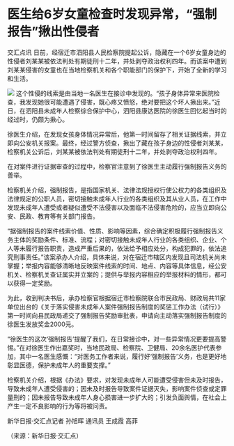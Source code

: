 # 医生给6岁女童检查时发现异常，“强制报告”揪出性侵者

交汇点讯
日前，经宿迁市泗阳县人民检察院提起公诉，隐藏在一个6岁女童身边的性侵者刘某某被依法判处有期徒刑十二年，并处剥夺政治权利四年。而该案中遭到刘某某侵害的女童也在当地检察机关和各个职能部门的保护下，开始了全新的学习和生活。

![](https://inews.gtimg.com/om_bt/OB4kYGVFvdAvRwiSuwGIkVDinVO0P8nFFtcaCUhE2awnUAA/1000)
这个性侵的线索是由当地一名医生在接诊中发现的。“孩子身体异常来医院检查，我发现她很可能遭遇了侵害，既心疼又愤怒，绝对要把这个坏人揪出来。”近日，在泗阳县未成年人检察综合保护中心，泗阳县康达医院的徐医生回忆起当时的经过时，仍颇为揪心。

徐医生介绍，在发现女孩身体情况异常后，他第一时间留存了相关证据线索，并立即向公安机关报案。最终，经过警方侦查，揪出了藏在孩子身边的性侵者刘某某，检察机关公诉后，刘某某被依法判处有期徒刑十二年，并处剥夺政治权利四年。

在对案件进行证据审查的过程中，检察官注意到了徐医生主动履行强制报告义务的善举。

检察机关介绍，强制报告，是指国家机关、法律法规授权行使公权力的各类组织及法律规定的公职人员，密切接触未成年人行业的各类组织及其从业人员，在工作中发现未成年人遭受或者疑似遭受不法侵害以及面临不法侵害危险的，应当立即向公安、民政、教育等有关部门报告。

“据强制报告的案件线索价值、性质、影响等因素，综合确定积极履行强制报告义务主体的奖励条件、标准、流程；对密切接触未成年人行业的各类组织、企业、个人等未履行报告职责，造成严重后果的，依法给予相应处分，构成犯罪的，依法追究刑事责任。”该案承办人介绍，具体来说，对在宿迁市辖区内发现且司法机关尚未掌握；举报内容能够清晰地反映案件线索的时间、地点、内容等具体信息，经公安机关、检察机关查证属实并立案的；提供与举报内容相应的举报材料的情形，都可以获得一定奖励。

为此，收到判决书后，承办检察官根据宿迁市检察院联合市民政局、财政局共11家单位出台的《关于落实侵害未成年人案件强制报告制度的奖惩工作办法（试行）》第一时间向县民政局递交了强制报告奖励审批表，申请向主动落实强制报告制度的徐医生发放奖金2000元。

“徐医生的这次‘强制报告’提醒了我们，在日常接诊中，对一些异常情况更要提高警惕。”在对徐医生作出嘉奖时，当地民政局、检察院、卫健局、20余名医护代表参加，其中一名医生感慨：“对医务工作者来说，履行好‘强制报告’义务，也是更好地彰显医德，保护未成年人的重要支撑。”

检察机关介绍，根据《办法》要求，对发现未成年人可能遭受侵害但未及时报告，导致未成年人遭受侵害的；因未及时报告导致案件证据灭失，影响案件侦查或定罪量刑的；因未报告导致未成年人身心损害进一步扩大的；引发负面舆情，在社会上产生一定不良影响的行为等将被问责。

新华日报·交汇点记者 孙旭晖 通讯员 王成霞 高菲

（来源：新华日报·交汇点）

